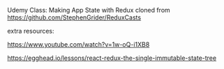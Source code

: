 Udemy Class: Making App State with Redux
cloned from https://github.com/StephenGrider/ReduxCasts

extra resources: 

https://www.youtube.com/watch?v=1w-oQ-i1XB8

https://egghead.io/lessons/react-redux-the-single-immutable-state-tree